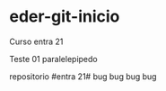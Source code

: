 # eder-git-inicio
Curso entra 21

Teste 01 paralelepipedo

repositorio 
#entra 21# bug bug bug bug 






